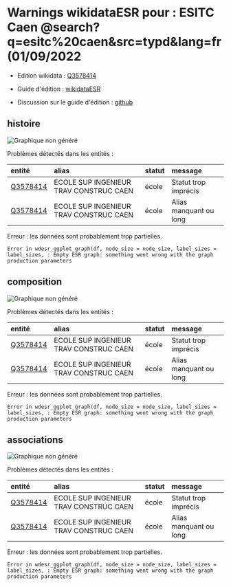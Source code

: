 Warnings wikidataESR pour : ESITC Caen @search?q=esitc%20caen&src=typd&lang=fr(01/09/2022
================

- Edition wikidata : [Q3578414](https://www.wikidata.org/wiki/Q3578414)
- Guide d'édition : [wikidataESR](https://github.com/cpesr/wikidataESR/)

- Discussion sur le guide d'édition : [github](https://github.com/cpesr/wikidataESR/issues)



## histoire 

![Graphique non généré](Q3578414-histoire.png) 

Problèmes détectés dans les entités :

|entité                                             |alias                                  |statut |message                |
|:--------------------------------------------------|:--------------------------------------|:------|:----------------------|
|[Q3578414](https://www.wikidata.org/wiki/Q3578414) |ECOLE SUP INGENIEUR TRAV CONSTRUC CAEN |école  |Statut trop imprécis   |
|[Q3578414](https://www.wikidata.org/wiki/Q3578414) |ECOLE SUP INGENIEUR TRAV CONSTRUC CAEN |école  |Alias manquant ou long |

 


Erreur : les données sont probablement trop partielles.
```
Error in wdesr_ggplot_graph(df, node_size = node_size, label_sizes = label_sizes, : Empty ESR graph: something went wrong with the graph production parameters

``` 



## composition 

![Graphique non généré](Q3578414-composition.png) 

Problèmes détectés dans les entités :

|entité                                             |alias                                  |statut |message                |
|:--------------------------------------------------|:--------------------------------------|:------|:----------------------|
|[Q3578414](https://www.wikidata.org/wiki/Q3578414) |ECOLE SUP INGENIEUR TRAV CONSTRUC CAEN |école  |Statut trop imprécis   |
|[Q3578414](https://www.wikidata.org/wiki/Q3578414) |ECOLE SUP INGENIEUR TRAV CONSTRUC CAEN |école  |Alias manquant ou long |

 


Erreur : les données sont probablement trop partielles.
```
Error in wdesr_ggplot_graph(df, node_size = node_size, label_sizes = label_sizes, : Empty ESR graph: something went wrong with the graph production parameters

``` 



## associations 

![Graphique non généré](Q3578414-associations.png) 

Problèmes détectés dans les entités :

|entité                                             |alias                                  |statut |message                |
|:--------------------------------------------------|:--------------------------------------|:------|:----------------------|
|[Q3578414](https://www.wikidata.org/wiki/Q3578414) |ECOLE SUP INGENIEUR TRAV CONSTRUC CAEN |école  |Statut trop imprécis   |
|[Q3578414](https://www.wikidata.org/wiki/Q3578414) |ECOLE SUP INGENIEUR TRAV CONSTRUC CAEN |école  |Alias manquant ou long |

 


Erreur : les données sont probablement trop partielles.
```
Error in wdesr_ggplot_graph(df, node_size = node_size, label_sizes = label_sizes, : Empty ESR graph: something went wrong with the graph production parameters

``` 

